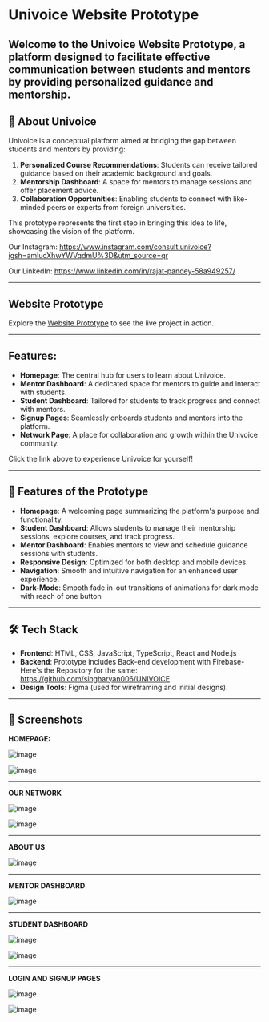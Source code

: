 # Univoice Website Prototype

Welcome to the **Univoice Website Prototype**, a platform designed to facilitate effective communication between students and mentors by providing personalized guidance and mentorship.
---

## 🚀 **About Univoice**
Univoice is a conceptual platform aimed at bridging the gap between students and mentors by providing:
1. **Personalized Course Recommendations**: Students can receive tailored guidance based on their academic background and goals.
2. **Mentorship Dashboard**: A space for mentors to manage sessions and offer placement advice.
3. **Collaboration Opportunities**: Enabling students to connect with like-minded peers or experts from foreign universities.

This prototype represents the first step in bringing this idea to life, showcasing the vision of the platform.

Our Instagram: https://www.instagram.com/consult.univoice?igsh=amlucXhwYWVqdmU%3D&utm_source=qr


Our LinkedIn: https://www.linkedin.com/in/rajat-pandey-58a949257/

---

## Website Prototype
Explore the [Website Prototype](https://consultunivoice.netlify.app/) to see the live project in action.

---

## Features:
- **Homepage**: The central hub for users to learn about Univoice.
- **Mentor Dashboard**: A dedicated space for mentors to guide and interact with students.
- **Student Dashboard**: Tailored for students to track progress and connect with mentors.
- **Signup Pages**: Seamlessly onboards students and mentors into the platform.
- **Network Page**: A place for collaboration and growth within the Univoice community.

Click the link above to experience Univoice for yourself!

---

## 🔧 **Features of the Prototype**
- **Homepage**: A welcoming page summarizing the platform's purpose and functionality.
- **Student Dashboard**: Allows students to manage their mentorship sessions, explore courses, and track progress.
- **Mentor Dashboard**: Enables mentors to view and schedule guidance sessions with students.
- **Responsive Design**: Optimized for both desktop and mobile devices.
- **Navigation**: Smooth and intuitive navigation for an enhanced user experience.
- **Dark-Mode**: Smooth fade in-out transitions of animations for dark mode with reach of one button

---

## 🛠️ **Tech Stack**
- **Frontend**: HTML, CSS, JavaScript, TypeScript, React and Node.js
- **Backend**: Prototype includes Back-end development with Firebase-Here's the Repository for the same: https://github.com/singharyan006/UNIVOICE
- **Design Tools**: Figma (used for wireframing and initial designs).


---

## 📸 **Screenshots**
**HOMEPAGE:**


![image](https://github.com/user-attachments/assets/c4890397-5e5f-4d20-bc8f-3c95e3fb9ae3)

![image](https://github.com/user-attachments/assets/05a57c0b-07d3-43c6-a8ce-3818f233a10f)

---

**OUR NETWORK**

![image](https://github.com/user-attachments/assets/1fe85b95-3579-484d-927b-215c1cb3ba40)

![image](https://github.com/user-attachments/assets/a38abca6-3f51-4950-9356-a04095ff09e4)

---

**ABOUT US**


![image](https://github.com/user-attachments/assets/61775992-4d21-4b12-97e5-26cc5635551d)

---

**MENTOR DASHBOARD**


![image](https://github.com/user-attachments/assets/8074bb60-946d-48b0-924e-d9ec3c3f0c1d)

---

**STUDENT DASHBOARD**


![image](https://github.com/user-attachments/assets/6667c804-24b4-42d7-9cba-9fdae31cce2e)

![image](https://github.com/user-attachments/assets/d914d53e-5bc3-4d25-a827-f5e95dfc697f)

---

**LOGIN AND SIGNUP PAGES**



![image](https://github.com/user-attachments/assets/da6fe127-b31b-42b2-8b67-11425a70c029)




![image](https://github.com/user-attachments/assets/02c9f172-360b-4d1d-aa39-b3225c52d61c)







